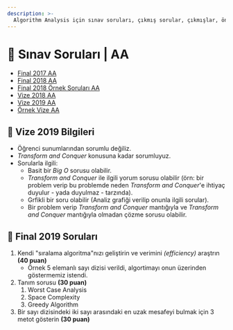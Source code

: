 ```yaml
---
description: >-
  Algorithm Analysis için sınav soruları, çıkmış sorular, çıkmışlar, önceki senelerde çıkan sorular
---
```


# 📃 Sınav Soruları \| AA

<!--YPackage.YGitbookIntegration-tarafından-otomatik-oluşturulmuştur-->

- [Final 2017 AA](Final%202017%20AA.pdf)
- [Final 2018 AA](Final%202018%20AA.pdf)
- [Final 2018 Örnek Soruları AA](Final%202018%20%C3%96rnek%20Sorular%C4%B1%20AA.pdf)
- [Vize 2018 AA](Vize%202018%20AA.pdf)
- [Vize 2019 AA](Vize%202019%20AA.pdf)
- [Örnek Vize AA](%C3%96rnek%20Vize%20AA.pdf)

<!--YPackage.YGitbookIntegration-tarafından-otomatik-oluşturulmuştur-->

## 📅 Vize 2019 Bilgileri

- Öğrenci sunumlarından sorumlu değiliz.
- _Transform and Conquer_ konusuna kadar sorumluyuz.
- Sorularla ilgili:
  - Basit bir _Big O_ sorusu olabilir.
  - _Transform and Conquer_ ile ilgili yorum sorusu olabilir (örn: bir problem verip bu problemde neden _Transform and Conquer_'e ihtiyaç duyulur - yada duyulmaz - tarzında).
  - Grfikli bir soru olabilir (Analiz grafiği verilip onunla ilgili sorular).
  - Bir problem verip _Transform and Conquer_ mantığıyla ve _Transform and Conquer_ mantığıyla olmadan çözme sorusu olabilir.

## 📅 Final 2019 Soruları
1. Kendi "sıralama algoritma"nızı geliştirin ve verimini _(efficiency)_ araştrın **(40 puan)**
   - Örnek 5 elemanlı sayı dizisi verildi, algortimayı onun üzerinden göstermemiz istendi.
2. Tanım sorusu **(30 puan)**
   1. Worst Case Analysis
   2. Space Complexity
   3. Greedy Algorithm
3. Bir sayı dizisindeki iki sayı arasındaki en uzak mesafeyi bulmak için 3 metot gösterin **(30 puan)**
